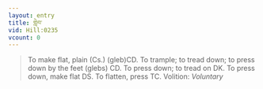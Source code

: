 ```yaml
---
layout: entry
title: གླེབ་
vid: Hill:0235
vcount: 0
---
```

> To make flat, plain (Cs\.) (gleb)CD\. To trample; to tread down; to press down by the feet (glebs) CD\. To press down; to tread on DK\. To press down, make flat DS\. To flatten, press TC\.
> Volition: _Voluntary_


